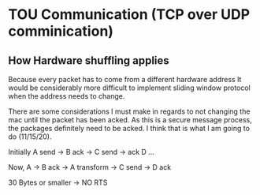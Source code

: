 # TOU Communication (TCP over UDP comminication)
## How Hardware shuffling applies
Because every packet has to come from a different hardware address
It would be considerably more difficult to implement sliding window protocol when the address needs to change.

There are some considerations I must make in regards to not changing the mac until the packet has been acked. As this is a secure message process, the packages definitely need to be acked. I think that is what I am going to do (11/15/20).


Initially A send  -> B ack -> C send -> ack D ...

Now, A -> B ack -> A transform -> C send -> D ack

30 Bytes or smaller -> NO RTS
